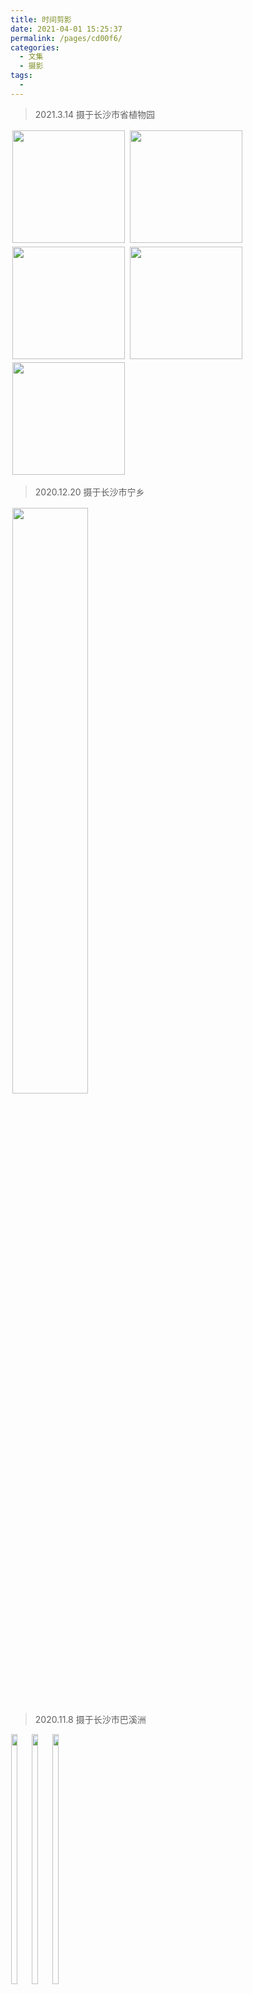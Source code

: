 ```yaml
---
title: 时间剪影
date: 2021-04-01 15:25:37
permalink: /pages/cd00f6/
categories:
  - 文集
  - 摄影
tags:
  - 
---
```


> 2021.3.14 摄于长沙市省植物园   

<div style="display:inline-block">
	<img src="https://cdn.jsdelivr.net/gh/julie7366/picgo-blog/images/me/7.jpg" style="width:auto;height:180px;margin:0.5%;display:inline-block">
	<img src="https://cdn.jsdelivr.net/gh/julie7366/picgo-blog/images/me/8.jpg" style="width:auto;height:180px;margin:0.5%;display:inline-block">
	<img src="https://cdn.jsdelivr.net/gh/julie7366/picgo-blog/images/me/9.jpg" style="width:auto;height:180px;margin:0.5%;display:inline-block">
	<img src="https://cdn.jsdelivr.net/gh/julie7366/picgo-blog/images/me/10.jpg" style="width:auto;height:180px;margin:0.5%;display:inline-block">
    <img src="https://cdn.jsdelivr.net/gh/julie7366/picgo-blog/images/me/11.jpg" style="width:auto;height:180px;margin:0.5%;display:inline-block">
</div>


> 2020.12.20 摄于长沙市宁乡   

<div style="display:inline-blcok">
	<img src="https://cdn.jsdelivr.net/gh/julie7366/picgo-blog/images/me/6.jpg" style="width:49%;margin:0.5%;">
</div>

> 2020.11.8 摄于长沙市巴溪洲   

<div style="display:inline-block">
	<img src="https://cdn.jsdelivr.net/gh/julie7366/picgo-blog/images/me/1.jpg" style="width:32%;margin:0.5%;float:left">
	<img src="https://cdn.jsdelivr.net/gh/julie7366/picgo-blog/images/me/2.jpg" style="width:32%;margin:0.5%;float:left">
	<img src="https://cdn.jsdelivr.net/gh/julie7366/picgo-blog/images/me/3.jpg" style="width:32%;margin:0.5%;float:left">
	<img src="https://cdn.jsdelivr.net/gh/julie7366/picgo-blog/images/me/4.jpg" style="width:32%;margin:0.5%;float:left">
    <img src="https://cdn.jsdelivr.net/gh/julie7366/picgo-blog/images/me/5.jpg" style="width:32%;margin:0.5%;float:left">
</div>
